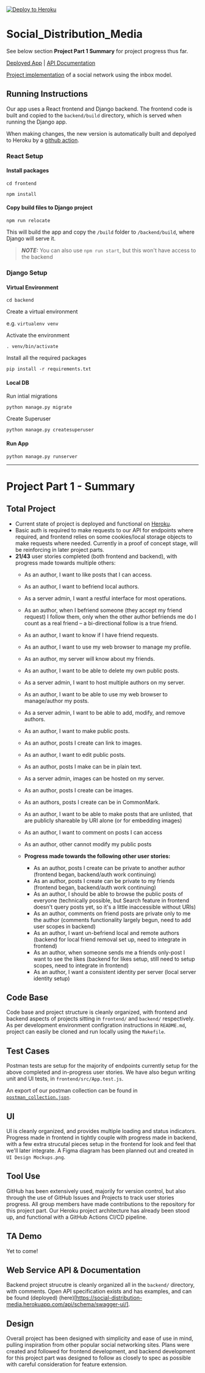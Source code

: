 [![Deploy to Heroku](https://github.com/Too-Hot-To-Hindle/Social_Distribution_Media/actions/workflows/heroku.yml/badge.svg?branch=main)](https://github.com/Too-Hot-To-Hindle/Social_Distribution_Media/actions/workflows/heroku.yml)

# Social_Distribution_Media

See below section **Project Part 1 Summary** for project progress thus far.

[Deployed App](https://social-distribution-media.herokuapp.com/) | [API Documentation](https://social-distribution-media.herokuapp.com/api/schema/swagger-ui/)

[Project implementation](https://github.com/abramhindle/CMPUT404-project-socialdistribution/blob/master/project.org) of a social network using the inbox model.

## Running Instructions

Our app uses a React frontend and Django backend. The frontend code is built and copied to the `backend/build` directory, which is served when running the Django app.

When making changes, the new version is automatically built and depolyed to Heroku by a [github action](https://github.com/Too-Hot-To-Hindle/Social_Distribution_Media/blob/main/.github/workflows/heroku.yml).

### React Setup

#### Install packages

`cd frontend`

`npm install`

#### Copy build files to Django project

`npm run relocate`

This will build the app and copy the `/build` folder to `/backend/build`, where Django will serve it.

> **_NOTE:_** You can also use `npm run start`, but this won't have access to the backend

### Django Setup

#### Virtual Environment

`cd backend`

Create a virtual environment

e.g. `virtualenv venv`

Activate the environment

`. venv/bin/activate`

Install all the required packages

`pip install -r requirements.txt`

#### Local DB

Run intial migrations

`python manage.py migrate`

Create Superuser

`python manage.py createsuperuser`

#### Run App

`python manage.py runserver`

-----

# Project Part 1 - Summary

## Total Project
- Current state of project is deployed and functional on [Heroku](https://social-distribution-media.herokuapp.com/).
- Basic auth is required to make requests to our API for endpoints where required, and frontend relies on some cookies/local storage objects to make requests where needed. Currently in a proof of concept stage, will be reinforcing in later project parts.
- **21/43** user stories completed (both frontend and backend), with progress made towards multiple others:
    - As an author, I want to like posts that I can access.
    - As an author, I want to befriend local authors.
    - As a server admin, I want a restful interface for most operations.
    - As an author, when I befriend someone (they accept my friend request) I follow them, only when the other author befriends me do I count as a real friend – a bi-directional follow is a true friend.
    - As an author, I want to know if I have friend requests.
    - As an author, I want to use my web browser to manage my profile.
    - As an author, my server will know about my friends.
    - As an author, I want to be able to delete my own public posts.
    - As a server admin, I want to host multiple authors on my server.
    - As an author, I want to be able to use my web browser to manage/author my posts.
    - As a server admin, I want to be able to add, modify, and remove authors.
    - As an author, I want to make public posts.
    - As an author, posts I create can link to images.
    - As an author, I want to edit public posts.
    - As an author, posts I make can be in plain text.
    - As a server admin, images can be hosted on my server.
    - As an author, posts I create can be images.
    - As an authors, posts I create can be in CommonMark.
    - As an author, I want to be able to make posts that are unlisted, that are publicly shareable by URI alone (or for embedding images)
    - As an author, I want to comment on posts I can access
    - As an author, other cannot modify my public posts

    - **Progress made towards the following other user stories:**
        - As an author, posts I create can be private to another author (frontend began, backend/auth work continuing)
        - As an author, posts I create can be private to my friends (frontend began, backend/auth work continuing)
        - As an author, I should be able to browse the public posts of everyone (technically possible, but Search feature in frontend doesn't query posts yet, so it's a little inaccessible without URIs)
        - As an author, comments on friend posts are private only to me the author (comments functionality largely begun, need to add user scopes in backend)
        - As an author, I want un-befriend local and remote authors (backend for local friend removal set up, need to integrate in frontend)
        - As an author, when someone sends me a friends only-post I want to see the likes (backend for likes setup, still need to setup scopes, need to integrate in frontend)
        - As an author, I want a consistent identity per server (local server identity setup)

## Code Base
Code base and project structure is cleanly organized, with frontend and backend aspects of projects sitting in `frontend/` and `backend/` respectively. As per development environment configration instructions in `README.md`, project can easily be cloned and run locally using the `Makefile`.

## Test Cases
Postman tests are setup for the majority of endpoints currently setup for the above completed and in-progress user stories. We have also begun writing unit and UI tests, in `frontend/src/App.test.js`.

An export of our postman collection can be found in [`postman_collection.json`](./postman_collection.json).

## UI
UI is cleanly organized, and provides multiple loading and status indicators. Progress made in frontend in tightly couple with progress made in backend, with a few extra strucutal pieces setup in the frontend for look and feel that we'll later integrate. A Figma diagram has been planned out and created in `UI Design Mockups.png`. 

## Tool Use
GitHub has been extensively used, majorily for version control, but also through the use of GitHub Issues and Projects to track user stories progress. All group members have made contributions to the repository for this project part. Our Heroku project architecture has already been stood up, and functional with a GitHub Actions CI/CD pipeline. 

## TA Demo
Yet to come!

## Web Service API & Documentation
Backend project strucutre is cleanly organized all in the `backend/` directory, with comments. Open API specification exists and has examples, and can be found (deployed) (here)[https://social-distribution-media.herokuapp.com/api/schema/swagger-ui/].

## Design
Overall project has been designed with simplicity and ease of use in mind, pulling inspiration from other popular social networking sites. Plans were created and followed for frontend development, and backend development for this project part was designed to follow as closely to spec as possible with careful consideration for feature extension. 
